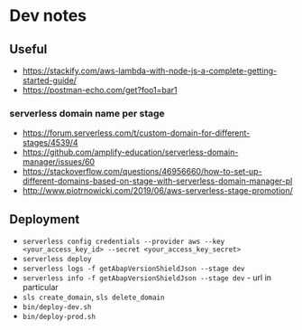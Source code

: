 # Dev notes

## Useful
- https://stackify.com/aws-lambda-with-node-js-a-complete-getting-started-guide/
- https://postman-echo.com/get?foo1=bar1

### serverless domain name per stage

- https://forum.serverless.com/t/custom-domain-for-different-stages/4539/4
- https://github.com/amplify-education/serverless-domain-manager/issues/60
- https://stackoverflow.com/questions/46956660/how-to-set-up-different-domains-based-on-stage-with-serverless-domain-manager-pl
- http://www.piotrnowicki.com/2019/06/aws-serverless-stage-promotion/

## Deployment
- `serverless config credentials --provider aws --key <your_access_key_id> --secret <your_access_key_secret>`
- `serverless deploy`
- `serverless logs -f getAbapVersionShieldJson --stage dev`
- `serverless info -f getAbapVersionShieldJson --stage dev` - url in particular
- `sls create_domain`, `sls delete_domain`
- `bin/deploy-dev.sh`
- `bin/deploy-prod.sh`
